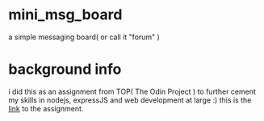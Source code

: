 # mini_msg_board
a simple messaging board( or call it "forum" )

# background info
i did this as an assignment from TOP( The Odin Project ) to further cement my skills in nodejs, expressJS and web development at large :)
this is the [link](https://www.theodinproject.com/lessons/nodejs-mini-message-board) to the assignment.

